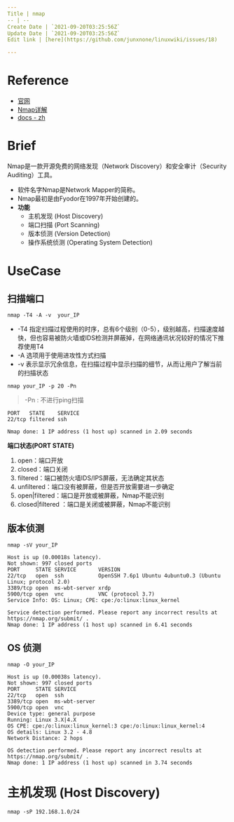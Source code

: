 ```yaml
---
Title | nmap
-- | --
Create Date | `2021-09-20T03:25:56Z`
Update Date | `2021-09-20T03:25:56Z`
Edit link | [here](https://github.com/junxnone/linuxwiki/issues/18)

---
```

# Reference

- [官网](https://nmap.org/)
- [Nmap详解](https://blog.csdn.net/qq_36119192/article/details/82079150)
- [docs - zh](https://nmap.org/man/zh/)

# Brief

Nmap是一款开源免费的网络发现（Network Discovery）和安全审计（Security Auditing）工具。

- 软件名字Nmap是Network Mapper的简称。
- Nmap最初是由Fyodor在1997年开始创建的。
- **功能**
  - 主机发现 (Host Discovery)
  - 端口扫描 (Port Scanning)
  - 版本侦测 (Version Detection)
  - 操作系统侦测 (Operating System Detection)


# UseCase

## 扫描端口

```
nmap -T4 -A -v  your_IP
```

- -T4 指定扫描过程使用的时序，总有6个级别（0-5），级别越高，扫描速度越快，但也容易被防火墙或IDS检测并屏蔽掉，在网络通讯状况较好的情况下推荐使用T4
- -A 选项用于使用进攻性方式扫描
- -v 表示显示冗余信息，在扫描过程中显示扫描的细节，从而让用户了解当前的扫描状态

```
nmap your_IP -p 20 -Pn
```

> -Pn : 不进行ping扫描

```
PORT   STATE    SERVICE
22/tcp filtered ssh

Nmap done: 1 IP address (1 host up) scanned in 2.09 seconds
```

**端口状态(PORT STATE)**

1. open：端口开放
2. closed：端口关闭
3. filtered：端口被防火墙IDS/IPS屏蔽，无法确定其状态
4. unfiltered：端口没有被屏蔽，但是否开放需要进一步确定
5. open|filtered：端口是开放或被屏蔽，Nmap不能识别
6. closed|filtered ：端口是关闭或被屏蔽，Nmap不能识别


## 版本侦测

```
nmap -sV your_IP
```
```
Host is up (0.00018s latency).
Not shown: 997 closed ports
PORT     STATE SERVICE       VERSION
22/tcp   open  ssh           OpenSSH 7.6p1 Ubuntu 4ubuntu0.3 (Ubuntu Linux; protocol 2.0)
3389/tcp open  ms-wbt-server xrdp
5900/tcp open  vnc           VNC (protocol 3.7)
Service Info: OS: Linux; CPE: cpe:/o:linux:linux_kernel

Service detection performed. Please report any incorrect results at https://nmap.org/submit/ .
Nmap done: 1 IP address (1 host up) scanned in 6.41 seconds
```

## OS 侦测

```
nmap -O your_IP
```
```
Host is up (0.00038s latency).
Not shown: 997 closed ports
PORT     STATE SERVICE
22/tcp   open  ssh
3389/tcp open  ms-wbt-server
5900/tcp open  vnc
Device type: general purpose
Running: Linux 3.X|4.X
OS CPE: cpe:/o:linux:linux_kernel:3 cpe:/o:linux:linux_kernel:4
OS details: Linux 3.2 - 4.8
Network Distance: 2 hops

OS detection performed. Please report any incorrect results at https://nmap.org/submit/ .
Nmap done: 1 IP address (1 host up) scanned in 3.74 seconds
```

# 主机发现 (Host Discovery)

```
nmap -sP 192.168.1.0/24
```

